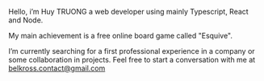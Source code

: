 Hello, i’m Huy TRUONG a web developer using mainly Typescript, React and Node.

My main achievement is a free online board game called "Esquive".

I’m currently searching for a first professional experience in a company or some collaboration in projects. Feel free to start a conversation with me at belkross.contact@gmail.com

